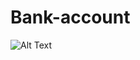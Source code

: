 # Bank-account
![Alt Text](https://cdn.discordapp.com/attachments/1116893606393937950/1172614057170313256/image.png?ex=6560f4f1&is=654e7ff1&hm=ad7275f60f32c1e00e373b844b918fd8218ee1d281ca2109270fbc3798621671&)
